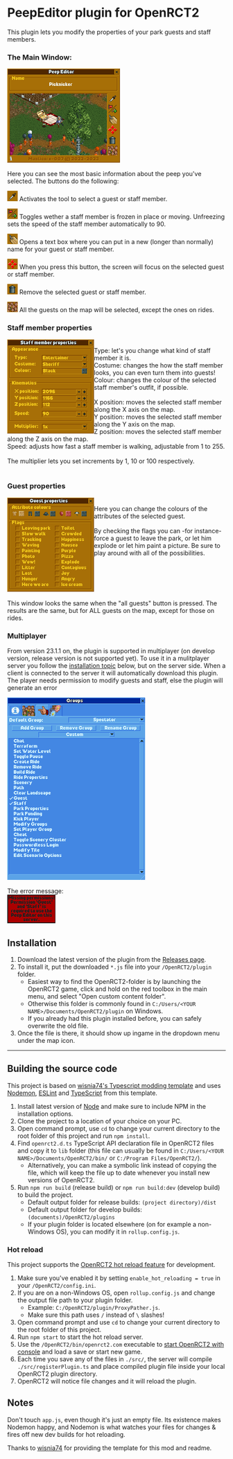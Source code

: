 # PeepEditor plugin for OpenRCT2

This plugin lets you modify the properties of your park guests and staff members.


### The Main Window:

![(The main window of Peep Editor)](https://raw.githubusercontent.com/Manticore-007/OpenRCT2-PeepEditor/main/img/main%20window.png)

Here you can see the most basic information about the peep you've selected. The buttons do the following:

![(Select a peep)](https://raw.githubusercontent.com/Manticore-007/OpenRCT2-PeepEditor/main/img/pipette.png)
Activates the tool to select a guest or staff member.

![(Select a peep)](https://raw.githubusercontent.com/Manticore-007/OpenRCT2-PeepEditor/main/img/freeze.png)
Toggles wether a staff member is frozen in place or moving. Unfreezing sets the speed of the staff member automatically to 90.

![(Select a peep)](https://raw.githubusercontent.com/Manticore-007/OpenRCT2-PeepEditor/main/img/rename.png)
Opens a text box where you can put in a new (longer than normally) name for your guest or staff member.

![(Select a peep)](https://raw.githubusercontent.com/Manticore-007/OpenRCT2-PeepEditor/main/img/locate.png)
When you press this button, the screen will focus on the selected guest or staff member.

![(Select a peep)](https://raw.githubusercontent.com/Manticore-007/OpenRCT2-PeepEditor/main/img/remove.png)
Remove the selected guest or staff member.

![(Select a peep)](https://raw.githubusercontent.com/Manticore-007/OpenRCT2-PeepEditor/main/img/allguests.png)
All the guests on the map will be selected, except the ones on rides.


### Staff member properties

<img src= "https://raw.githubusercontent.com/Manticore-007/OpenRCT2-PeepEditor/main/img/staff.png" align="left" />
<br>
Type: let's you change what kind of staff member it is.<br>
Costume: changes the how the staff member looks, you can even turn them into guests!<br>
Colour: changes the colour of the selected staff member's outfit, if possible.<br>
<br>
X position: moves the selected staff member along the X axis on the map.<br>
Y position: moves the selected staff member along the Y axis on the map.<br>
Z position: moves the selected staff member along the Z axis on the map.<br>
Speed: adjusts how fast a staff member is walking, adjustable from 1 to 255.<br>
<br>
The multiplier lets you set increments by 1, 10 or 100 respectively.<br>
<br clear="left"/>

### Guest properties

<img src= "https://raw.githubusercontent.com/Manticore-007/OpenRCT2-PeepEditor/main/img/guest.png" align="left" />
<br>
Here you can change the colours of the attributes of the selected guest.<br>
<br>
By checking the flags you can -for instance- force a guest to leave the park, or let him explode or let him paint a picture. Be sure to play around with all of the possibilities.
<br><br><br><br><br>
<br clear="left"/>

This window looks the same when the "all guests" button is pressed. The results are the same, but for ALL guests on the map, except for those on rides.


### Multiplayer

From version 23.1.1 on, the plugin is supported in multiplayer (on develop version, release version is not supported yet). To use it in a mulitplayer server you follow the [installation topic](https://github.com/Manticore-007/OpenRCT2-PeepEditor/main/README.md#installation) below, but on the server side. When a client is connected to the server it will automatically download this plugin. The player needs permission to modify guests and staff, else the plugin will generate an error

![(Permissions)](https://raw.githubusercontent.com/Manticore-007/OpenRCT2-PeepEditor/main/img/permissions.png)  

The error message:  
![(error)](https://raw.githubusercontent.com/Manticore-007/OpenRCT2-PeepEditor/main/img/error.png)

## Installation

1. Download the latest version of the plugin from the [Releases page](https://github.com/Manticore-007/OpenRCT2-PeepEditor/releases/tag/v23.1.1).
2. To install it, put the downloaded `*.js` file into your `/OpenRCT2/plugin` folder.
    - Easiest way to find the OpenRCT2-folder is by launching the OpenRCT2 game, click and hold on the red toolbox in the main menu, and select "Open custom content folder".
    - Otherwise this folder is commonly found in `C:/Users/<YOUR NAME>/Documents/OpenRCT2/plugin` on Windows.
    - If you already had this plugin installed before, you can safely overwrite the old file.
3. Once the file is there, it should show up ingame in the dropdown menu under the map icon.

---

## Building the source code

This project is based on [wisnia74's Typescript modding template](https://github.com/wisnia74/openrct2-typescript-mod-template) and uses [Nodemon](https://nodemon.io/), [ESLint](https://eslint.org/) and [TypeScript](https://www.typescriptlang.org/) from this template.

1. Install latest version of [Node](https://nodejs.org/en/) and make sure to include NPM in the installation options.
2. Clone the project to a location of your choice on your PC.
3. Open command prompt, use `cd` to change your current directory to the root folder of this project and run `npm install`.
4. Find `openrct2.d.ts` TypeScript API declaration file in OpenRCT2 files and copy it to `lib` folder (this file can usually be found in `C:/Users/<YOUR NAME>/Documents/OpenRCT2/bin/` or `C:/Program Files/OpenRCT2/`).
    - Alternatively, you can make a symbolic link instead of copying the file, which will keep the file up to date whenever you install new versions of OpenRCT2.
5. Run `npm run build` (release build) or `npm run build:dev` (develop build) to build the project.
    - Default output folder for release builds: `(project directory)/dist`
    - Default output folder for develop builds: `(documents)/OpenRCT2/plugins`
    - If your plugin folder is located elsewhere (on for example a non-Windows OS), you can modify it in `rollup.config.js`.

### Hot reload

This project supports the [OpenRCT2 hot reload feature](https://github.com/OpenRCT2/OpenRCT2/blob/master/distribution/scripting.md#writing-scripts) for development.

1. Make sure you've enabled it by setting `enable_hot_reloading = true` in your `/OpenRCT2/config.ini`.
2. If you are on a non-Windows OS, open `rollup.config.js` and change the output file path to your plugin folder.
    - Example: `C:/OpenRCT2/plugin/ProxyPather.js`.
    - Make sure this path uses `/` instead of `\` slashes!
3. Open command prompt and use `cd` to change your current directory to the root folder of this project.
4. Run `npm start` to start the hot reload server.
5. Use the `/OpenRCT2/bin/openrct2.com` executable to [start OpenRCT2 with console](https://github.com/OpenRCT2/OpenRCT2/blob/master/distribution/scripting.md#writing-scripts) and load a save or start new game.
6. Each time you save any of the files in `./src/`, the server will compile `./src/registerPlugin.ts` and place compiled plugin file inside your local OpenRCT2 plugin directory.
7. OpenRCT2 will notice file changes and it will reload the plugin.

## Notes

Don't touch `app.js`, even though it's just an empty file. Its existence makes Nodemon happy, and Nodemon is what watches your files for changes & fires off new dev builds for hot reloading.

Thanks to [wisnia74](https://github.com/wisnia74/openrct2-typescript-mod-template) for providing the template for this mod and readme.

